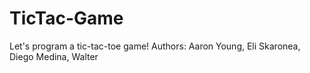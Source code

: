 # TicTac-Game
Let's program a tic-tac-toe game!
Authors: Aaron Young, Eli Skaronea, Diego Medina, Walter
